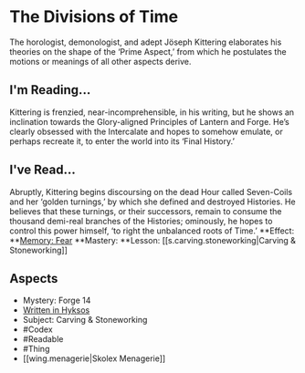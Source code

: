 # The Divisions of Time
The horologist, demonologist, and adept Jöseph Kittering elaborates his theories on the shape of the ‘Prime Aspect,’ from which he postulates the motions or meanings of all other aspects derive.
## I'm Reading...
Kittering is frenzied, near-incomprehensible, in his writing, but he shows an inclination towards the Glory-aligned Principles of Lantern and Forge. He’s clearly obsessed with the Intercalate and hopes to somehow emulate, or perhaps recreate it, to enter the world into its ‘Final History.’
## I've Read...
Abruptly, Kittering begins discoursing on the dead Hour called Seven-Coils and her ‘golden turnings,’ by which she defined and destroyed Histories. He believes that these turnings, or their successors, remain to consume the thousand demi-real branches of the Histories; ominously, he hopes to control this power himself, ‘to right the unbalanced roots of Time.’
**Effect: **[Memory: Fear](https://uadaf.theevilroot.xyz/rowenarium/element/mem.fear)
**Mastery: **Lesson: [[s.carving.stoneworking|Carving & Stoneworking]]
## Aspects
- Mystery: Forge 14
- [Written in Hyksos](https://uadaf.theevilroot.xyz/rowenarium/element/w.hyksos)
- Subject: Carving & Stoneworking
- #Codex
- #Readable
- #Thing
- [[wing.menagerie|Skolex Menagerie]]
